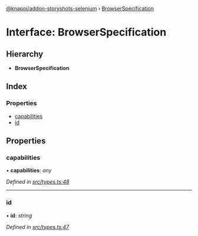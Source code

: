 [@knappi/addon-storyshots-selenium](../README.md) ›
[BrowserSpecification](browserspecification.md)

# Interface: BrowserSpecification

## Hierarchy

- **BrowserSpecification**

## Index

### Properties

- [capabilities](browserspecification.md#capabilities)
- [id](browserspecification.md#id)

## Properties

### capabilities

• **capabilities**: _any_

_Defined in
[src/types.ts:48](https://github.com/nknapp/addons-storyshots-selenium/blob/master/src/types.ts#L48)_

---

### id

• **id**: _string_

_Defined in
[src/types.ts:47](https://github.com/nknapp/addons-storyshots-selenium/blob/master/src/types.ts#L47)_
